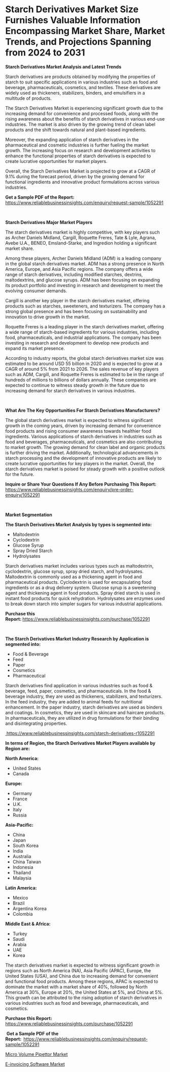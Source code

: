 <p><h1>Starch Derivatives Market Size Furnishes Valuable Information Encompassing Market Share, Market Trends, and Projections Spanning from 2024 to 2031</h1></p><p><strong>Starch Derivatives Market Analysis and Latest Trends</strong></p>
<p><p>Starch derivatives are products obtained by modifying the properties of starch to suit specific applications in various industries such as food and beverage, pharmaceuticals, cosmetics, and textiles. These derivatives are widely used as thickeners, stabilizers, binders, and emulsifiers in a multitude of products.</p><p>The Starch Derivatives Market is experiencing significant growth due to the increasing demand for convenience and processed foods, along with the rising awareness about the benefits of starch derivatives in various end-use industries. The market is also driven by the growing trend of clean label products and the shift towards natural and plant-based ingredients.</p><p>Moreover, the expanding application of starch derivatives in the pharmaceutical and cosmetic industries is further fueling the market growth. The increasing focus on research and development activities to enhance the functional properties of starch derivatives is expected to create lucrative opportunities for market players.</p><p>Overall, the Starch Derivatives Market is projected to grow at a CAGR of 9.1% during the forecast period, driven by the growing demand for functional ingredients and innovative product formulations across various industries.</p></p>
<p><strong>Get a Sample PDF of the Report:&nbsp;</strong> <a href="https://www.reliablebusinessinsights.com/enquiry/request-sample/1052291">https://www.reliablebusinessinsights.com/enquiry/request-sample/1052291</a></p>
<p>&nbsp;</p>
<p><strong>Starch Derivatives Major Market Players</strong></p>
<p><p>The starch derivatives market is highly competitive, with key players such as Archer Daniels Midland, Cargill, Roquette Freres, Tate & Lyle, Agrana, Avebe U.A., BENEO, Emsland-Starke, and Ingredion holding a significant market share.</p><p>Among these players, Archer Daniels Midland (ADM) is a leading company in the global starch derivatives market. ADM has a strong presence in North America, Europe, and Asia Pacific regions. The company offers a wide range of starch derivatives, including modified starches, dextrins, maltodextrins, and glucose syrups. ADM has been focusing on expanding its product portfolio and investing in research and development to meet the evolving consumer demands.</p><p>Cargill is another key player in the starch derivatives market, offering products such as starches, sweeteners, and texturizers. The company has a strong global presence and has been focusing on sustainability and innovation to drive growth in the market.</p><p>Roquette Freres is a leading player in the starch derivatives market, offering a wide range of starch-based ingredients for various industries, including food, pharmaceuticals, and industrial applications. The company has been investing in research and development to develop new products and expand its market presence.</p><p>According to industry reports, the global starch derivatives market size was estimated to be around USD 55 billion in 2020 and is expected to grow at a CAGR of around 5% from 2021 to 2026. The sales revenue of key players such as ADM, Cargill, and Roquette Freres is estimated to be in the range of hundreds of millions to billions of dollars annually. These companies are expected to continue to witness steady growth in the future due to increasing demand for starch derivatives in various industries.</p></p>
<p>&nbsp;</p>
<p><strong>What Are The Key Opportunities For Starch Derivatives Manufacturers?</strong></p>
<p><p>The global starch derivatives market is expected to witness significant growth in the coming years, driven by increasing demand for convenience food products and rising consumer awareness towards healthier food ingredients. Various applications of starch derivatives in industries such as food and beverages, pharmaceuticals, and cosmetics are also contributing to market growth. The growing demand for clean label and organic products is further driving the market. Additionally, technological advancements in starch processing and the development of innovative products are likely to create lucrative opportunities for key players in the market. Overall, the starch derivatives market is poised for steady growth with a positive outlook for the future.</p></p>
<p><strong>Inquire or Share Your Questions If Any Before Purchasing This Report:</strong> <a href="https://www.reliablebusinessinsights.com/enquiry/pre-order-enquiry/1052291">https://www.reliablebusinessinsights.com/enquiry/pre-order-enquiry/1052291</a></p>
<p>&nbsp;</p>
<p><strong>Market Segmentation</strong></p>
<p><strong>The Starch Derivatives Market Analysis by types is segmented into:</strong></p>
<p><ul><li>Maltodextrin</li><li>Cyclodextrin</li><li>Glucose Syrup</li><li>Spray Dried Starch</li><li>Hydrolysates</li></ul></p>
<p><p>Starch derivatives market includes various types such as maltodextrin, cyclodextrin, glucose syrup, spray dried starch, and hydrolysates. Maltodextrin is commonly used as a thickening agent in food and pharmaceutical products. Cyclodextrin is used for encapsulating food ingredients or as a drug delivery system. Glucose syrup is a sweetening agent and thickening agent in food products. Spray dried starch is used in instant food products for quick rehydration. Hydrolysates are enzymes used to break down starch into simpler sugars for various industrial applications.</p></p>
<p><strong>Purchase this Report:&nbsp;</strong><a href="https://www.reliablebusinessinsights.com/purchase/1052291">https://www.reliablebusinessinsights.com/purchase/1052291</a></p>
<p>&nbsp;</p>
<p><strong>The Starch Derivatives Market Industry Research by Application is segmented into:</strong></p>
<p><ul><li>Food & Beverage</li><li>Feed</li><li>Paper</li><li>Cosmetics</li><li>Pharmaceutical</li></ul></p>
<p><p>Starch derivatives find application in various industries such as food & beverage, feed, paper, cosmetics, and pharmaceuticals. In the food & beverage industry, they are used as thickeners, stabilizers, and texturizers. In the feed industry, they are added to animal feeds for nutritional enhancement. In the paper industry, starch derivatives are used as binders and coatings. In cosmetics, they are used in skincare and haircare products. In pharmaceuticals, they are utilized in drug formulations for their binding and disintegrating properties.</p></p>
<p><a href="https://www.reliablebusinessinsights.com/starch-derivatives-r1052291">&nbsp;https://www.reliablebusinessinsights.com/starch-derivatives-r1052291</a></p>
<p><strong>In terms of Region, the Starch Derivatives Market Players available by Region are:</strong></p>
<p>
    <p> <strong> North America: </strong>
        <ul>
            <li>United States</li>
            <li>Canada</li>
        </ul>
        </p> 
    <p> <strong> Europe: </strong>
        <ul>
            <li>Germany</li>
            <li>France</li>
            <li>U.K.</li>
            <li>Italy</li>
            <li>Russia</li>
        </ul>
        </p> 
    <p> <strong> Asia-Pacific: </strong>
        <ul>
            <li>China</li>
            <li>Japan</li>
            <li>South Korea</li>
            <li>India</li>
            <li>Australia</li>
            <li>China Taiwan</li>
            <li>Indonesia</li>
            <li>Thailand</li>
            <li>Malaysia</li>
        </ul>
        </p> 
    <p> <strong> Latin America: </strong>
        <ul>
            <li>Mexico</li>
            <li>Brazil</li>
            <li>Argentina Korea</li>
            <li>Colombia</li>
        </ul>
        </p> 
    <p> <strong> Middle East & Africa: </strong>
        <ul>
            <li>Turkey</li>
            <li>Saudi</li>
            <li>Arabia</li>
            <li>UAE</li>
            <li>Korea</li>
        </ul>
    </p>
    </p>
<p><p>The starch derivatives market is expected to witness significant growth in regions such as North America (NA), Asia Pacific (APAC), Europe, the United States (USA), and China due to increasing demand for convenient and functional food products. Among these regions, APAC is expected to dominate the market with a market share of 40%, followed by North America at 30%, Europe at 20%, the United States at 5%, and China at 5%. This growth can be attributed to the rising adoption of starch derivatives in various industries such as food and beverage, pharmaceuticals, and cosmetics.</p></p>
<p><strong>Purchase this Report: </strong><a href="https://www.reliablebusinessinsights.com/purchase/1052291">https://www.reliablebusinessinsights.com/purchase/1052291</a></p>
<p>&nbsp;<strong>Get a Sample PDF of the Report:&nbsp;&nbsp;</strong><a href="https://www.reliablebusinessinsights.com/enquiry/request-sample/1052291">https://www.reliablebusinessinsights.com/enquiry/request-sample/1052291</a></p>
<p><strong></strong></p>
<p><p><a href="https://view.publitas.com/reportprime-1/micro-volume-pipettor-market-size-share-analysis-growth-trends-forecasts-2024-2031/">Micro Volume Pipettor Market</a></p><p><a href="https://github.com/sifatuddin25/Market-Research-Report-List-1/blob/main/e-invoicing-software-market.md">E-invoicing Software Market</a></p></p>